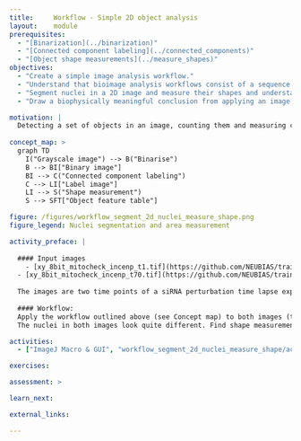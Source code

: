 ```yaml
---
title:     Workflow - Simple 2D object analysis
layout:    module
prerequisites:
  - "[Binarization](../binarization)"
  - "[Connected component labeling](../connected_components)"
  - "[Object shape measurements](../measure_shapes)"
objectives:
  - "Create a simple image analysis workflow."
  - "Understand that bioimage analysis workflows consist of a sequence of image analysis components."
  - "Segment nuclei in a 2D image and measure their shapes and understand the different components (concepts and methods) that are needed to accomplish this task."
  - "Draw a biophysically meaningful conclusion from applying an image analysis workflow to a set of images."

motivation: |
  Detecting a set of objects in an image, counting them and measuring certain characteristics about their morphology is probably the most frequently occurring task in bioimage analysis. Depending on the image, even this task could become quite challenging and the workflow could become quite complex. Here we start with a relatively easy image where combining a minimal set of image analysis components into a simple workflow does the job.
  
concept_map: >
  graph TD
    I("Grayscale image") --> B("Binarise")
    B --> BI["Binary image"] 
    BI --> C("Connected component labeling")
    C --> LI["Label image"]
    LI --> S("Shape measurement")
    S --> SFT["Object feature table"]

figure: /figures/workflow_segment_2d_nuclei_measure_shape.png
figure_legend: Nuclei segmentation and area measurement

activity_preface: |
  
  #### Input images
    - [xy_8bit_mitocheck_incenp_t1.tif](https://github.com/NEUBIAS/training-resources/raw/master/image_data/xy_8bit_mitocheck_incenp_t1.tif)
  - [xy_8bit_mitocheck_incenp_t70.tif](https://github.com/NEUBIAS/training-resources/raw/master/image_data/xy_8bit_mitocheck_incenp_t70.tif)
  
  The images are two time points of a siRNA perturbation time lapse experiment taken from the [mitocheck](https://www.ncbi.nlm.nih.gov/pmc/articles/PMC3108885/) publication. In this publication the authors carried out a genome-wide phenotypic profiling of each of the ~21,000 human protein-coding genes by two-day live imaging of fluorescently labelled chromosomes. Phenotypes were scored quantitatively by computational image processing, which allowed them to identify hundreds of human genes involved in diverse biological functions including cell division, migration and survival. The analysis that we do here is of course simpler than what the authors did in the publication, but the essence is already very similar. To simplify the task we work here on images that were both cropped and slightly filtered to reduce the noise.
  
  #### Workflow:
  Apply the workflow outlined above (see Concept map) to both images (the modules lists in above "Prerequisites" contain the information as to how to conduct each step of the workflow).
  The nuclei in both images look quite different. Find shape measurements that quantify this.

activities:
  - ["ImageJ Macro & GUI", "workflow_segment_2d_nuclei_measure_shape/activities/segment_2d_nuclei_imagejmacro.ijm", "java"]

exercises:

assessment: >

learn_next:

external_links:

---
```

